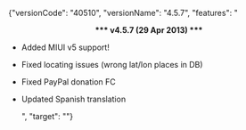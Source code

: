 ﻿{"versionCode": "40510", 
"versionName": "4.5.7", 
"features": "<center><strong>*** v4.5.7 (29 Apr 2013) ***</strong></center><p>
* Added MIUI v5 support!<p>
* Fixed locating issues (wrong lat/lon places in DB)<p>
* Fixed PayPal donation FC<p>
* Updated Spanish translation<p>",
"target": ""}